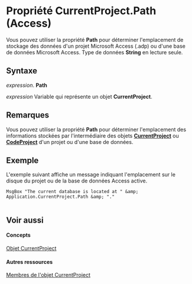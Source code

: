 
# Propriété CurrentProject.Path (Access)

Vous pouvez utiliser la propriété  **Path** pour déterminer l'emplacement de stockage des données d'un projet Microsoft Access (.adp) ou d'une base de données Microsoft Access. Type de données **String** en lecture seule.


## Syntaxe

 _expression_. **Path**

 _expression_ Variable qui représente un objet **CurrentProject**.


## Remarques

Vous pouvez utiliser la propriété  **Path** pour déterminer l'emplacement des informations stockées par l'intermédiaire des objets **[CurrentProject](e6baae73-1eeb-b48f-d35e-b3e921378561.md)** ou **[CodeProject](70b71f57-df23-2cf7-23f5-147053a8ec26.md)** d'un projet ou d'une base de données.


## Exemple

L'exemple suivant affiche un message indiquant l'emplacement sur le disque du projet ou de la base de données Access active.


```
MsgBox "The current database is located at " &amp; Application.CurrentProject.Path &amp; "." 
 

```


## Voir aussi


#### Concepts


[Objet CurrentProject](e6baae73-1eeb-b48f-d35e-b3e921378561.md)
#### Autres ressources


[Membres de l'objet CurrentProject](adb319f1-487a-d7d1-5755-d57c31c776b8.md)